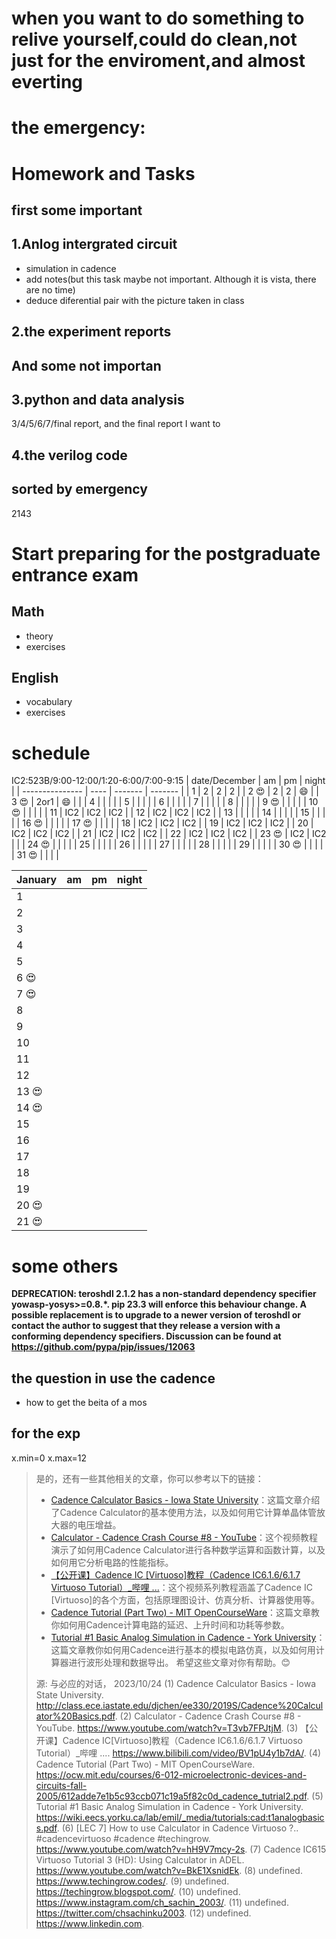 

# **when you want to do something to relive yourself,could do clean,not just for the enviroment,and almost everting**
# **the emergency:**

# Homework and Tasks
## **first some important**
## 1.Anlog intergrated circuit
- simulation in cadence
- add notes(but this task maybe not important. Although it is vista, there are no time)
- deduce diferential pair with the picture taken in class
## 2.the experiment reports
## **And some not importan**
## 3.python and data analysis
3/4/5/6/7/final report, and the final report I want to
## 4.the verilog code
## **sorted by emergency**
2143
# Start preparing for the postgraduate entrance exam
## Math
- theory
- exercises
## English
- vocabulary
- exercises



# schedule
IC2:523B/9:00-12:00/1:20-6:00/7:00-9:15
| date/December   | am   | pm      | night   |
| --------------- | ---- | ------- | ------- |
| 1               | 2    | 2       | 2       |
| 2 :heart_eyes:  | 2    | 2       | :smile: |
| 3 :heart_eyes:  | 2or1 | :smile: |         |
| 4               |      |         |         |
| 5               |      |         |         |
| 6               |      |         |         |
| 7               |      |         |         |
| 8               |      |         |         |
| 9 :heart_eyes:  |      |         |         |
| 10 :heart_eyes: |      |         |         |
| 11              | IC2  | IC2     | IC2     |
| 12              | IC2  | IC2     | IC2     |
| 13              |      |         |         |
| 14              |      |         |         |
| 15              |      |         |         |
| 16 :heart_eyes: |      |         |         |
| 17 :heart_eyes: |      |         |         |
| 18              | IC2  | IC2     | IC2     |
| 19              | IC2  | IC2     | IC2     |
| 20              | IC2  | IC2     | IC2     |
| 21              | IC2  | IC2     | IC2     |
| 22              | IC2  | IC2     | IC2     |
| 23 :heart_eyes: | IC2  | IC2     |         |
| 24 :heart_eyes: |      |         |         |
| 25              |      |         |         |
| 26              |      |         |         |
| 27              |      |         |         |
| 28              |      |         |         |
| 29              |      |         |         |
| 30 :heart_eyes: |      |         |         |
| 31 :heart_eyes: |      |         |         |

| January         | am  | pm  | night |
| --------------- | --- | --- | ----- |
| 1               |     |     |       |
| 2               |     |     |       |
| 3               |     |     |       |
| 4               |     |     |       |
| 5               |     |     |       |
| 6 :heart_eyes:  |     |     |       |
| 7 :heart_eyes:  |     |     |       |
| 8               |     |     |       |
| 9               |     |     |       |
| 10              |     |     |       |
| 11              |     |     |       |
| 12              |     |     |       |
| 13 :heart_eyes: |     |     |       |
| 14 :heart_eyes: |     |     |       |
| 15              |     |     |       |
| 16              |     |     |       |
| 17              |     |     |       |
| 18              |     |     |       |
| 19              |     |     |       |
| 20 :heart_eyes: |     |     |       |
| 21 :heart_eyes: |     |     |       |








# some others
**DEPRECATION: teroshdl 2.1.2 has a non-standard dependency specifier yowasp-yosys>=0.8.*. pip 23.3 will enforce this behaviour change. A possible replacement is to upgrade to a newer version of teroshdl or contact the author to suggest that they release a version with a conforming dependency specifiers. Discussion can be found at https://github.com/pypa/pip/issues/12063**

## the question in use the cadence
- how to get the beita of a mos

## for the exp
x.min=0 x.max=12

>
> 是的，还有一些其他相关的文章，你可以参考以下的链接：
> - [Cadence Calculator Basics - Iowa State University](^4^)：这篇文章介绍了Cadence Calculator的基本使用方法，以及如何用它计算单晶体管放大器的电压增益。
> - [Calculator - Cadence Crash Course #8 - YouTube](^1^)：这个视频教程演示了如何用Cadence Calculator进行各种数学运算和函数计算，以及如何用它分析电路的性能指标。
> - [【公开课】Cadence IC [Virtuoso]教程（Cadence IC6.1.6/6.1.7 Virtuoso Tutorial）_哔哩 ...](^5^)：这个视频系列教程涵盖了Cadence IC [Virtuoso]的各个方面，包括原理图设计、仿真分析、计算器使用等。
> - [Cadence Tutorial (Part Two) - MIT OpenCourseWare](^6^)：这篇文章教你如何用Cadence计算电路的延迟、上升时间和功耗等参数。
> - [Tutorial #1 Basic Analog Simulation in Cadence - York University](^7^)：这篇文章教你如何用Cadence进行基本的模拟电路仿真，以及如何用计算器进行波形处理和数据导出。
> 希望这些文章对你有帮助。😊
>
>源: 与必应的对话， 2023/10/24
>(1) Cadence Calculator Basics - Iowa State University. http://class.ece.iastate.edu/djchen/ee330/2019S/Cadence%20Calculator%20Basics.pdf.
>(2) Calculator - Cadence Crash Course #8 - YouTube. https://www.youtube.com/watch?v=T3vb7FPJtjM.
>(3) 【公开课】Cadence IC[Virtuoso]教程（Cadence IC6.1.6/6.1.7 Virtuoso Tutorial）_哔哩 .... https://www.bilibili.com/video/BV1pU4y1b7dA/.
>(4) Cadence Tutorial (Part Two) - MIT OpenCourseWare. https://ocw.mit.edu/courses/6-012-microelectronic-devices-and-circuits-fall-2005/612adde7e1b5c93ccb071c19a5f82c0d_cadence_tutrial2.pdf.
>(5) Tutorial #1 Basic Analog Simulation in Cadence - York University. https://wiki.eecs.yorku.ca/lab/emil/_media/tutorials:cad:t1analogbasics.pdf.
>(6) [LEC 7] How to use Calculator in Cadence Virtuoso ?.. #cadencevirtuoso #cadence #techingrow. https://www.youtube.com/watch?v=hH9V7mcy-2s.
>(7) Cadence IC615 Virtuoso Tutorial 3 (HD): Using Calculator in ADEL. https://www.youtube.com/watch?v=BkE1XsnidEk.
>(8) undefined. https://www.techingrow.codes/.
>(9) undefined. https://techingrow.blogspot.com/.
>(10) undefined. https://www.instagram.com/ch_sachin_2003/.
>(11) undefined. https://twitter.com/chsachinku2003.
>(12) undefined. https://www.linkedin.com.

